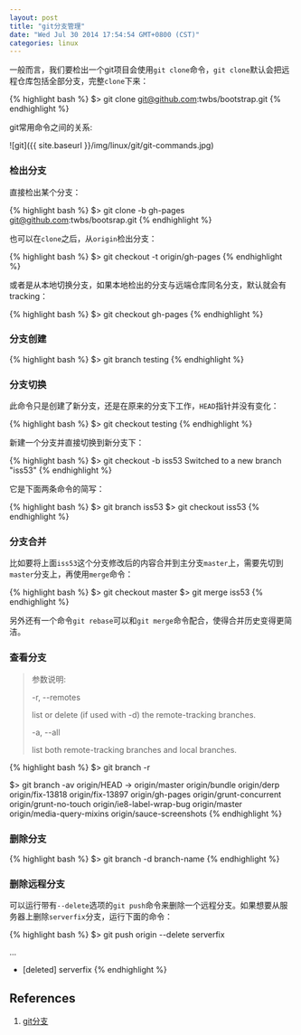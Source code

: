 ```yaml
---
layout: post
title: "git分支管理"
date: "Wed Jul 30 2014 17:54:54 GMT+0800 (CST)"
categories: linux
---
```


一般而言，我们要检出一个git项目会使用`git clone`命令，`git clone`默认会把远程仓库包括全部分支，完整`clone`下来：

{% highlight bash %}
$> git clone git@github.com:twbs/bootstrap.git
{% endhighlight %}

git常用命令之间的关系:

![git]({{ site.baseurl }}/img/linux/git/git-commands.jpg)

### 检出分支

直接检出某个分支：

{% highlight bash %}
$> git clone -b gh-pages git@github.com:twbs/bootsrap.git
{% endhighlight %}

也可以在`clone`之后，从`origin`检出分支：

{% highlight bash %}
$> git checkout -t origin/gh-pages
{% endhighlight %}

或者是从本地切换分支，如果本地检出的分支与远端仓库同名分支，默认就会有tracking：

{% highlight bash %}
$> git checkout gh-pages
{% endhighlight %}

### 分支创建

{% highlight bash %}
$> git branch testing
{% endhighlight %}

### 分支切换

此命令只是创建了新分支，还是在原来的分支下工作，`HEAD`指针并没有变化：

{% highlight bash %}
$> git checkout testing
{% endhighlight %}

新建一个分支并直接切换到新分支下：

{% highlight bash %}
$> git checkout -b iss53
Switched to a new branch "iss53"
{% endhighlight %}

它是下面两条命令的简写：

{% highlight bash %}
$> git branch iss53
$> git checkout iss53
{% endhighlight %}

### 分支合并

比如要将上面`iss53`这个分支修改后的内容合并到主分支`master`上，需要先切到`master`分支上，再使用`merge`命令：

{% highlight bash %}
$> git checkout master
$> git merge iss53
{% endhighlight %}

另外还有一个命令`git rebase`可以和`git merge`命令配合，使得合并历史变得更简洁。

### 查看分支

> 参数说明:
>
> -r, --remotes
>
>    list or delete (if used with -d) the remote-tracking branches.
>
> -a, --all
>
>    list both remote-tracking branches and local branches.

{% highlight bash %}
$> git branch -r

$> git branch -av
    origin/HEAD -> origin/master
    origin/bundle
    origin/derp
    origin/fix-13818
    origin/fix-13897
    origin/gh-pages
    origin/grunt-concurrent
    origin/grunt-no-touch
    origin/ie8-label-wrap-bug
    origin/master
    origin/media-query-mixins
    origin/sauce-screenshots
{% endhighlight %}

### 删除分支

{% highlight bash %}
$> git branch -d branch-name
{% endhighlight %}

### 删除远程分支

可以运行带有`--delete`选项的`git push`命令来删除一个远程分支。如果想要从服务器上删除`serverfix`分支，运行下面的命令：

{% highlight bash %}
$> git push origin --delete serverfix

...
 - [deleted]         serverfix
{% endhighlight %}

References
-----

1. [git分支](http://yuweijun.github.io/git-zh/1-git-branching.html)

